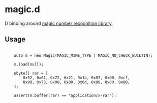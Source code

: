 # magic.d

D binding around [magic number recognition library](http://www.darwinsys.com/file/ "libmagic").

## Usage
<pre><code>
	auto m = new Magic(MAGIC_MIME_TYPE | MAGIC_NO_CHECK_BUILTIN);
	
	m.load(null);
	
	ubyte[] rar = [
		0x52, 0x61, 0x72, 0x21, 0x1a, 0x07, 0x00, 0xcf,
		0x90, 0x73, 0x00, 0x00, 0x0d, 0x00, 0x00, 0x00,
	];

	assert(m.buffer(rar) == "application/x-rar");
</code></pre>
